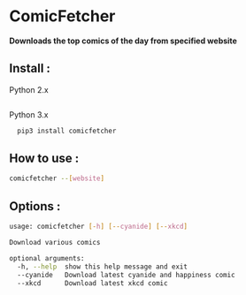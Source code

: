 # ComicFetcher
**Downloads the top comics of the day from specified website**

## Install : 
Python 2.x
``` pip install comicfetcher 
``` 
Python 3.x
```sh
  pip3 install comicfetcher
```

## How to use : 

``` sh
comicfetcher --[website]
```

## Options :
```sh
usage: comicfetcher [-h] [--cyanide] [--xkcd]

Download various comics

optional arguments:
  -h, --help  show this help message and exit
  --cyanide   Download latest cyanide and happiness comic
  --xkcd      Download latest xkcd comic
 ```
